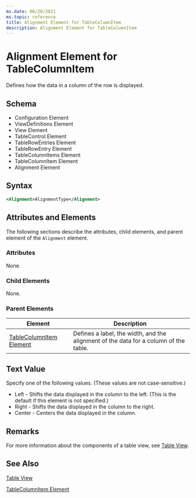 ```yaml
---
ms.date: 08/20/2021
ms.topic: reference
title: Alignment Element for TableColumnItem
description: Alignment Element for TableColumnItem
---
```

# Alignment Element for TableColumnItem

Defines how the data in a column of the row is displayed.

## Schema

- Configuration Element
- ViewDefinitions Element
- View Element
- TableControl Element
- TableRowEntries Element
- TableRowEntry Element
- TableColumnItems Element
- TableColumnItem Element
- Alignment Element

## Syntax

```xml
<Alignment>AlignmentType</Alignment>
```

## Attributes and Elements

The following sections describe the attributes, child elements, and parent element of the
`Alignment` element.

### Attributes

None.

### Child Elements

None.

### Parent Elements

|Element|Description|
|-------------|-----------------|
|[TableColumnItem Element](./tablecolumnitem-element-for-tablecolumnitems-for-tablecontrol-format.md)|Defines a label, the width, and the alignment of the data for a column of the table.|

## Text Value

Specify one of the following values. (These values are not case-sensitive.)

- Left - Shifts the data displayed in the column to the left. (This is the default if this element
  is not specified.)
- Right - Shifts the data displayed in the column to the right.
- Center - Centers the data displayed in the column.

## Remarks

For more information about the components of a table view, see [Table View](./creating-a-table-view.md).

## See Also

[Table View](./creating-a-table-view.md)

[TableColumnItem Element](./tablecolumnitem-element-for-tablecolumnitems-for-tablecontrol-format.md)
